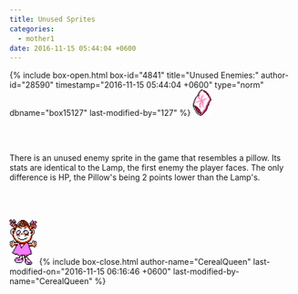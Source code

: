 ```yaml
---
title: Unused Sprites
categories:
  - mother1
date: 2016-11-15 05:44:04 +0600
---
```

{% include box-open.html box-id="4841" title="Unused Enemies:" author-id="28590" timestamp="2016-11-15 05:44:04 +0600" type="norm" dbname="box15127" last-modified-by="127" %}
<img src="unused_pillow.png" title="I will fight" width="32" height="46" />

<br /><br />

There is an unused enemy sprite in the game that resembles a pillow. Its stats are identical to the Lamp, the first enemy the player faces. The only difference is HP, the Pillow's being 2 points lower than the Lamp's. 
<br /><br />
<br /><br />

<img src="unused_pippi.png" title="I will fight" width="48" height="80" />
{% include box-close.html author-name="CerealQueen" last-modified-on="2016-11-15 06:16:46 +0600" last-modified-by-name="CerealQueen" %}
